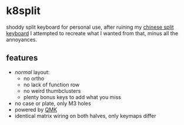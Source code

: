# k8split
shoddy split keyboard for personal use, after ruining my [chinese split keyboard](http://xahlee.info/kbd/ly092_mini_keyboard.html) I attempted to recreate what I wanted from that, minus all the annoyances.

## features
-  *normal* layout: 
	- no ortho
	- no lack of function row
	- no weird thumbclusters
	- plenty bonus keys to add what you miss
- no case or plate, only M3 holes
- powered by [QMK](https://github.com/qmk/qmk_firmware)
- identical matrix wiring on both halves, only keymaps differ
